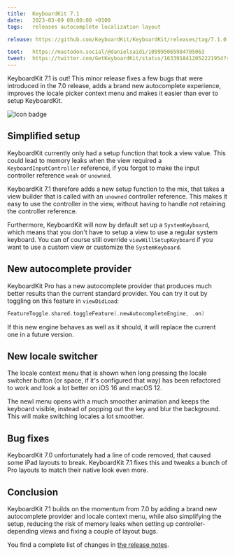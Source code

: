 ```yaml
---
title:  KeyboardKit 7.1
date:   2023-03-09 08:00:00 +0100
tags:   releases autocomplete localization layout

release: https://github.com/KeyboardKit/KeyboardKit/releases/tag/7.1.0

toot:   https://mastodon.social/@danielsaidi/109995065984705063
tweet:  https://twitter.com/GetKeyboardKit/status/1633918412052221954?s=20
---
```


KeyboardKit 7.1 is out! This minor release fixes a few bugs that were introduced in the 7.0 release, adds a brand new autocomplete experience, improves the locale picker context menu and makes it easier than ever to setup KeyboardKit.

![Icon badge]({{page.image}})


## Simplified setup

KeyboardKit currently only had a setup function that took a view value. This could lead to memory leaks when the view required a `KeyboardInputController` reference, if you forgot to make the input controller reference `weak` or  `unowned`.

KeyboardKit 7.1 therefore adds a new setup function to the mix, that takes a view builder that is called with an `unowned` controller reference. This makes it easy to use the controller in the view, without having to handle not retaining the controller reference.

Furthermore, KeyboardKit will now by default set up a `SystemKeyboard`, which means that you don't have to setup a view to use a regular system keyboard. You can of course still override `viewWillSetupKeyboard` if you want to use a custom view or customize the `SystemKeyboard`.


## New autocomplete provider

KeyboardKit Pro has a new autocomplete provider that produces much better results than the current standard provider. You can try it out by toggling on this feature in `viewDidLoad`:

```swift
FeatureToggle.shared.toggleFeature(.newAutocompleteEngine, .on)
```

If this new engine behaves as well as it should, it will replace the current one in a future version.


## New locale switcher

The locale context menu that is shown when long pressing the locale switcher button (or space, if it's configured that way) has been refactored to work and look a lot better on iOS 16 and macOS 12. 

The newl menu opens with a much smoother animation and keeps the keyboard visible, instead of popping out the key and blur the background. This will make switching locales a lot smoother.


## Bug fixes

KeyboardKit 7.0 unfortunately had a line of code removed, that caused some iPad layouts to break. KeyboardKit 7.1 fixes this and tweaks a bunch of Pro layouts to match their native look even more.


## Conclusion

KeyboardKit 7.1 builds on the momentum from 7.0 by adding a brand new autocomplete provider and locale context menu, while also simplifying the setup, reducing the risk of memory leaks when setting up controller-depending views and fixing a couple of layout bugs. 

You find a complete list of changes in [the release notes]({{page.release}}).